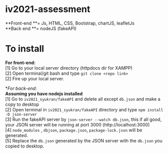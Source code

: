 # iv2021-assessment

**Front-end **= Js, HTML, CSS, Bootstrap, chartJS, leafletJs <br /> 
**Back end **= nodeJS (fakeAPI) <br /> 


# To install

**For front-end:** <br /> 
[1] Go to your local server directory (httpdocs dir for XAMPP) <br /> 
[2] Open terminal/git bash and type `git clone <repo link>` <br /> 
[2] Fire up your local server. <br /> 

**For back-end:* <br /> 
**Assuming you have nodejs installed** <br /> 
[1] Go to `iv2021_syukran/fakeAPI` and delete all except `db.json` and make a copy to desktop <br />
[2] Open terminal in `iv2021_syukran/fakeAPI` directory and type `npm install -D json-server` <br />
[3] Run the fakeAPI server by `json-server --watch db.json`, this if all good, your JSON server will be running at port 3000 (http://localhost:3000) <br /> 
[4] `node_modules` , `dbjson`, `package.json`, `package-lock.json` will be generated. <br />
[5] Replace the `db.json` generated by the JSON server with the `db.json` you copied to desktop. <br />

<!-- ![1](https://user-images.githubusercontent.com/51852197/88816718-44360000-d1ef-11ea-933d-1b5e2ba762ae.PNG) -->
<!-- update this later, check again -->

